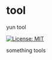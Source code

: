 # tool
yun tool

[![License: MIT](https://img.shields.io/badge/License-MIT-yellow.svg)](https://opensource.org/licenses/MIT)

something tools
